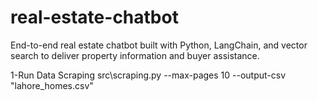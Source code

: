# real-estate-chatbot
End-to-end real estate chatbot built with Python, LangChain, and vector search to deliver property information and buyer assistance.

1-Run Data Scraping 
src\scraping.py --max-pages 10 --output-csv "lahore_homes.csv"